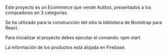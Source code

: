 Este proyecto es un Ecommerce que vende Autitos, presentados a los compradores en 3 categorías.

Se ha utilizado para la construcción del sitio la biblioteca de Bootstrap para React.

Para inicializar el proyecto debes ejecutar el comando: npm start

La información de los productos está alojada en Firebase.